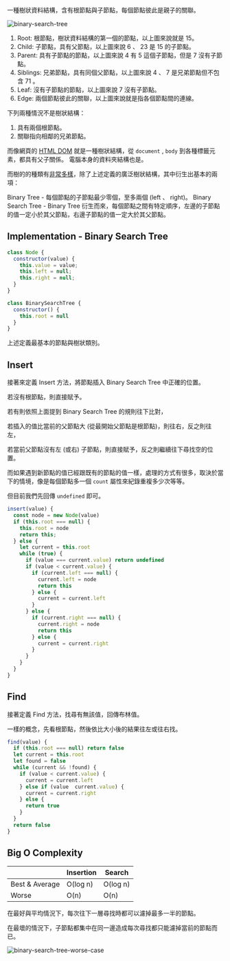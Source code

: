 <!-- Day 21 超硬 Tree 登場 - Binary Search Tree -->

一種樹狀資料結構，含有根節點與子節點，每個節點彼此是親子的關聯。

![binary-search-tree](https://www.jablog.site/assets/images/binary-search-tree-965eaa490ca3e7c3100e77e7a78986d0.png)

1. Root: 根節點，樹狀資料結構的第一個的節點，以上圖來說就是 15。
2. Child: 子節點，具有父節點，以上圖來說 6 、 23 是 15 的子節點。
3. Parent: 具有子節點的節點，以上圖來說 4 有 5 這個子節點，但是 7 沒有子節點。
4. Siblings: 兄弟節點，具有同個父節點，以上圖來說 4 、 7 是兄弟節點但不包含 71 。
5. Leaf: 沒有子節點的節點，以上圖來說 7 沒有子節點。
6. Edge: 兩個節點彼此的關聯，以上圖來說就是指各個節點間的連線。

下列兩種情況不是樹狀結構：

1. 具有兩個根節點。
2. 關聯指向相鄰的兄弟節點。

而像網頁的 [HTML DOM](https://developer.mozilla.org/en-US/docs/Web/API/Document_Object_Model) 就是一種樹狀結構，從 `document` , `body` 到各種標籤元素，都具有父子關係。
電腦本身的資料夾結構也是。

而樹的的種類有[非常多樣](https://en.wikipedia.org/wiki/List_of_data_structures#Trees)，除了上述定義的廣泛樹狀結構，其中衍生出基本的兩項：

Binary Tree - 每個節點的子節點最少零個，至多兩個 (left 、 right)。
Binary Search Tree - Binary Tree 衍生而來，每個節點之間有特定順序，左邊的子節點的值一定小於其父節點，右邊子節點的值一定大於其父節點。

## Implementation - Binary Search Tree

```js
class Node {
  constructor(value) {
    this.value = value;
    this.left = null;
    this.right = null;
  }
}

class BinarySearchTree {
  constructor() {
    this.root = null
  }
}
```

上述定義最基本的節點與樹狀類別。

## Insert

接著來定義 Insert 方法，將節點插入 Binary Search Tree 中正確的位置。

若沒有根節點，則直接賦予。

若有則依照上面提到 Binary Search Tree 的規則往下比對，

若插入的值比當前的父節點大 (從最開始父節點是根節點)，則往右，反之則往左，

若當前父節點沒有左 (或右) 子節點，則直接賦予，反之則繼續往下尋找空的位置。

而如果遇到新節點的值已經跟既有的節點的值一樣，處理的方式有很多，取決於當下的情境，像是每個節點多一個 `count` 屬性來紀錄重複多少次等等。

但目前我們先回傳 `undefined` 即可。

```js
insert(value) {
  const node = new Node(value)
  if (this.root === null) {
    this.root = node
    return this;
  } else {
    let current = this.root
    while (true) {
      if (value === current.value) return undefined
      if (value < current.value) {
        if (current.left === null) {
          current.left = node
          return this
        } else {
          current = current.left
        }
      } else {
        if (current.right === null) {
          current.right = node
          return this
        } else {
          current = current.right
        }
      }
    }
  }
}
```

## Find

接著定義 Find 方法，找尋有無該值，回傳布林值。

一樣的概念，先看根節點，然後依比大小後的結果往左或往右找。

```js
find(value) {
  if (this.root === null) return false
  let current = this.root
  let found = false
  while (current && !found) {
    if (value < current.value) {
      current = current.left
    } else if (value  current.value) {
      current = current.right
    } else {
      return true
    }
  }
  return false
}
```

## Big O Complexity

|  | Insertion | Search |
|---|---|---|
| Best & Average | O(log n) | O(log n) |
| Worse | O(n) | O(n) |

在最好與平均情況下，每次往下一層尋找時都可以濾掉最多一半的節點。

在最壞的情況下，子節點都集中在同一邊造成每次尋找都只能濾掉當前的節點而已。

![binary-search-tree-worse-case](https://www.jablog.site/assets/images/binary-search-tree-worse-case-51839b7d499b2597763fd7f5d4fbc3ff.png)
